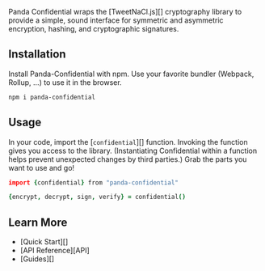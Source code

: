 Panda Confidential wraps the [TweetNaCl.js][] cryptography library to provide a simple, sound interface for symmetric and asymmetric encryption, hashing, and cryptographic signatures.

## Installation

Install Panda-Confidential with npm. Use your favorite bundler (Webpack, Rollup, …) to use it in the browser.

```bash
npm i panda-confidential
```

## Usage

In your code, import the [`confidential`][] function. Invoking the function gives you access to the library. (Instantiating Confidential within a function helps prevent unexpected changes by third parties.) Grab the parts you want to use and go!

```coffeescript
import {confidential} from "panda-confidential"

{encrypt, decrypt, sign, verify} = confidential()
```

## Learn More

- [Quick Start][]
- [API Reference][API]
- [Guides][]
